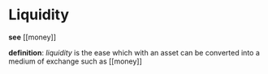 # Liquidity

**see** [[money]]

**definition**: _liquidity_ is the ease which with an asset can be converted into a medium of exchange such as [[money]]
